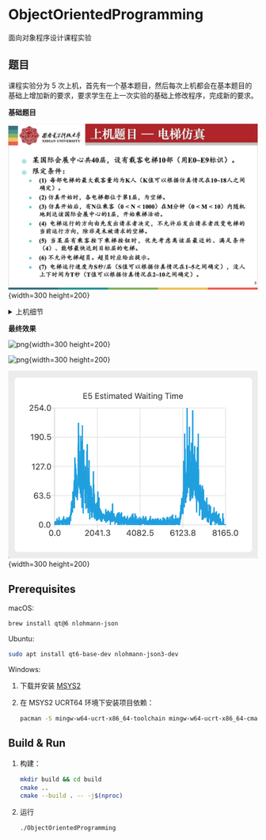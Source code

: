 # ObjectOrientedProgramming

面向对象程序设计课程实验

## 题目

课程实验分为 5 次上机，首先有一个基本题目，然后每次上机都会在基本题目的基础上增加新的要求，要求学生在上一次实验的基础上修改程序，完成新的要求。

**基础题目**

![基础题目](.assets/basic-title.png){width=300 height=200}

<details>
<summary>上机细节</summary>

**第一次上机**

![第一次上机](.assets/1st/title.png){width=300 height=200}

[第一次上机报告](.assets/1st/design-description.md)

**第二次上机**

![第二次上机](.assets/2nd/title.png){width=300 height=200}

[第二次上机报告](.assets/2nd/design-description.md)

**第三次上机**

![第三次上机](.assets/3rd/title.png){width=300 height=200}

[第三次上机报告](.assets/3rd/design-description.md)

**第四次上机**

![第四次上机](.assets/4th/title.png){width=300 height=200}

[第四次上机报告](.assets/4th/design-description.md)

**第五次上机**

![第五次上机](.assets/5th/title.png){width=300 height=200}

[第五次上机报告](.assets/5th/design-description.md)
</details>

**最终效果**

![png](.assets/1.gif){width=300 height=200}

![png](.assets/2.gif){width=300 height=200}

![png](.assets/3.png){width=300 height=200}

## Prerequisites

macOS:

```sh
brew install qt@6 nlohmann-json
```

Ubuntu:

```sh
sudo apt install qt6-base-dev nlohmann-json3-dev
```

Windows:

1. 下载并安装 [MSYS2](https://www.msys2.org/#installation)

2. 在 MSYS2 UCRT64 环境下安装项目依赖：

   ```sh
   pacman -S mingw-w64-ucrt-x86_64-toolchain mingw-w64-ucrt-x86_64-cmake mingw-w64-ucrt-x86_64-qt6-base mingw-w64-ucrt-x86_64-qt6-charts mingw-w64-ucrt-x86_64-nlohmann-json
   ```

## Build & Run

1. 构建：

   ```sh
   mkdir build && cd build
   cmake ..
   cmake --build . -- -j$(nproc)
   ```

2. 运行

   ```sh
   ./ObjectOrientedProgramming
   ```
